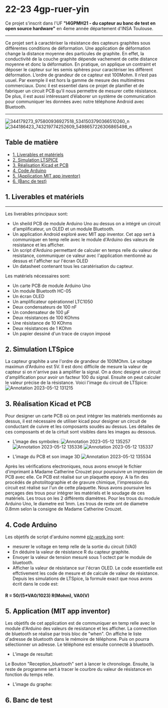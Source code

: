 # 22-23 4gp-ruer-yin

Ce projet s'inscrit dans l'UF **"I4GPMH21 - du capteur au banc de test en open source hardware"** en 4eme année département d'INSA Toulouse.
***

Ce projet sert à caractériser la résistance des capteurs graphites sous différentes conditions de déformation. Une application de déformation change la distance moyenne des particules de graphite. En effet, la conductivité de la couche graphite dépende vachement de cette distance moyenne et donc la déformation. En pratique, on applique un contraint et déposer le capteur sur les semis sphères pour caractériser les diffèrent déformation. L’ordre de grandeur de ce capteur est 100Mohm. Il n’est pas usuel. Par exemple il est hors la gamme de mesure des multimètres commerciaux. Donc il est essentiel dans ce projet de planifier et de fabriquer un circuit PCB qu’il nous permettre de mesurer cette résistance. De plus, il est aussi intéressant d’élaborer un système de communication pour communiquer les données avec notre téléphone Android avec Bluetooth. 
***  
![344179273_975800936927518_5341503790366510260_n](https://github.com/MOSH-Insa-Toulouse/4gp-ruer-yin/assets/55764097/9c72dcec-b65c-47d8-bfe3-1c6ddb006259)
![344186423_743219774252609_5498657226306865498_n](https://github.com/MOSH-Insa-Toulouse/4gp-ruer-yin/assets/55764097/fc572568-e9a5-4f5a-8190-813ba75efc62)
## Table de matière
* [1. Liverables et matériels](#PremiereSection)
* [2. Simulation LTSPICE](#SixiemeSection)
* [3. Réalisation Kicad et PCB](#DeuxiemeSection)
* [4. Code Arduino](#TroisemeSection)
* [5. (Application MIT app inventor)](#QuartiemeSection)
* [6. (Banc de test)](#CinqiemeSection)
## 1. Liverables et matériels <a id="PremiereSection"></a>
***
Les liverables principaux sont: 
* Un sheild PCB de module Arduino Uno au dessus on a intégré un circuit d'amplificateur, un OLED et un module Bluetooth.
* Un application Android exploré avec MIT app inventor. Cet app sert à communiquer en temp relle avec le module d'Arduino des valeurs de resistance et les afficher. 
* Un script d'Arduino permettant de calculer en temps relle du valeur de resistance, communiquer ce valeur avec l'application mentionné au dessus et l'afficher sur l'écran OLED
* Un datasheet contenant tous les caratérisation du capteur. 

Les matériels nécessaires sont:
* Un carte PCB de module Arduino Uno
* Un module Bluetooth HC-05
* Un écran OLED
* Un amplificateur opérationnel LTC1050  
* Deux condensateurs de 100 nF  
* Un condensateur de 100 µF 
* Deux résistances de 100 KOhms  
* Une résistance de 10 KOhms  
* Deux résistances de 1 KOhm  
* Un papier dessiné d'un trace de crayon imposé
## 2. Simulation LTSpice
La capteur graphite a une l'ordre de grandeur de 100MOhm. Le voltage maximun d'Arduino est 5V. Il est donc difficile de mesure la valeur de capteur si on n'arrive pas à amplifier la signal. On a donc designé un circuit d'amplification pour avoir un facteur 100 du signal. Ensuite on peut calculer le valeur précise de la résistance. Voici l'image du circuit de LTSpice:
![Annotation 2023-05-12 131215](https://github.com/MOSH-Insa-Toulouse/4gp-ruer-yin/assets/55764097/64b885d9-98c8-4771-98be-362f1aee6683)

## 3. Réalisation Kicad et PCB <a id="DeuxiemeSection"></a>
Pour designer un carte PCB où on peut intégrer les matériels mentionnés au dessus, il est nécessaire de utiliser kicad pour designer un circuit de conductant de cuivre et les composants soudés au dessus. Les détailes de ces composants et de la cirtuit sont visibles dans les images au dessous.  
* L'image des symboles:
![Annotation 2023-05-12 135257](https://github.com/MOSH-Insa-Toulouse/4gp-ruer-yin/assets/55764097/63dd5577-8d7b-423c-ab9e-3f131a618269)
![Annotation 2023-05-12 135336](https://github.com/MOSH-Insa-Toulouse/4gp-ruer-yin/assets/55764097/ec4c70d7-c459-4969-9239-408fdcd7102a)
![Annotation 2023-05-12 135337](https://github.com/MOSH-Insa-Toulouse/4gp-ruer-yin/assets/55764097/2ed6888f-1b2c-45c6-ae54-6d47ec804c43)


* L'image du PCB et son image 3D
 ![Annotation 2023-05-12 135534](https://github.com/MOSH-Insa-Toulouse/4gp-ruer-yin/assets/55764097/d6525599-a3b9-4469-bc31-dcbc922b1e3d)

Après les vérifications electroniques, nous avons envoyé le fichier d'imprimant à Madame Catherine Crouzet pour poursuivre un impression de PCB avec elle. Ce PCB est réalisé sur un plaquette epoxy. A la fin des procédés de photolitographie et de gravure chimique, l'impression du circuit est réalisé sur l'un de cette plaquette. Nous avons poursuive les perçages des trous pour intégrer les matériels et le soudage de ces matériels. Les trous on les 2 différents diamètres. Pour les trous du module Arduino Uno, le diametre est 1mm. Les trous de reste ont de diametre 0.8mm selon la consigne de Madame Catherine Crouzet.

## 4. Code Arduino <a id="TroisemeSection"></a>
Les objetifs de script d'arduino nommé [plz-work.ino](https://github.com/MOSH-Insa-Toulouse/4gp-ruer-yin/tree/main/Arduino/plz-work/plz-work) sont:
* mesurer le voltage en temp relle de la sortie du circuit (VA0)
* En déduire la valeur de résistance R du capteur graphite.
* Envoyer la valeur de tension mesuré sous 1 octect par le module de bluetooth.
* Afficher la valeur de résistance sur l'écran OLED.
Le code essentielle est effctivement les code de mesure et de calcule de valeur de résistance. Depuis les simulations de LTSpice, la formule exact que nous avons écrit dans le code est:
#### R =  50/(5*VA0/1023) R(Mohm), VA0(V)

## 5. Application (MIT app inventor) <a id="QuartiemeSection"></a>
Les objetifs de cet application est de communiquer en temp relle avec le module d'Arduino des valeurs de resistance et les afficher. 
La connection de bluetooth se réalise par trois bloc de "when". On affiche le liste d'adresse de bluetooth dans le mémoire de téléphone. Puis on pourra sélectionner un adresse. Le téléphone est ensuite connecté à bluetooth. 
* L'image de resultat:
 
Le Bouton "Reception_bluetooth" sert à lancer le chronologe. Ensuite, la reste de programme sert à tracer le courbre du valeur de résistance en fonction du temps relle.
* L'image du graphe:

## 6. Banc de test <a id="CinqiemeSection"></a>
